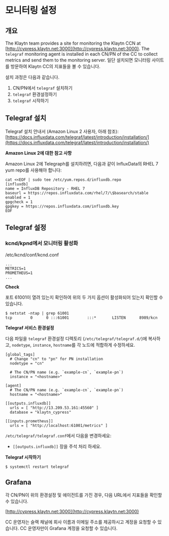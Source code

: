 # 모니터링 설정 <a id="monitoring-setup"></a>


## 개요 <a id="overview"></a>

The Klaytn team provides a site for monitoring the Klaytn CCN at [http://cypress.klaytn.net:3000](http://cypress.klaytn.net:3000). The `telegraf` monitoring agent is installed in each CN/PN of the CC to collect metrics and send them to the monitoring server. 일단 설치되면 모니터링 사이트를 방문하여 Klaytn CC의 지표들을 볼 수 있습니다.

설치 과정은 다음과 같습니다.

1. CN/PN에서 `telegraf` 설치하기
2. `telegraf` 환경설정하기
3. `telegraf` 시작하기

## Telegraf 설치 <a id="telegraf-installation"></a>

Telegraf 설치 안내서 \(Amazon Linux 2 사용자, 아래 참조\): [https://docs.influxdata.com/telegraf/latest/introduction/installation/](https://docs.influxdata.com/telegraf/latest/introduction/installation/)

**Amazon Linux 2에 대한 참고 사항**

Amazon Linux 2에 Telegraph를 설치하려면, 다음과 같이 InfluxData의 RHEL 7 yum repo를 사용해야 합니다:

```text
cat <<EOF | sudo tee /etc/yum.repos.d/influxdb.repo
[influxdb]
name = InfluxDB Repository - RHEL 7
baseurl = https://repos.influxdata.com/rhel/7/\$basearch/stable
enabled = 1
gpgcheck = 1
gpgkey = https://repos.influxdata.com/influxdb.key
EOF
```

## Telegraf 설정<a id="telegraf-setup"></a>

### kcnd/kpnd에서 모니터링 활성화<a id="enable-monitoring-in-kcnd-kpnd"></a>

/etc/kcnd/conf/kcnd.conf

```text
...
METRICS=1
PROMETHEUS=1
...
```

**Check**

포트 61001이 열려 있는지 확인하여 위의 두 가지 옵션이 활성화되어 있는지 확인할 수 있습니다.

```text
$ netstat -ntap | grep 61001
tcp        0      0 :::61001        :::*       LISTEN      8989/kcn
```

**Telegraf 서비스 환경설정**

다음 파일을 `telegraf` 환경설정 디렉토리 (`/etc/telegraf/telegraf.d/`\)에 복사하고, `nodetype`, `instance`, `hostname`를 각 노드에 적합하게 수정하세요.

```text
[global_tags]
  # Change "cn" to "pn" for PN installation
  nodetype = "cn"

  # The CN/PN name (e.g. `example-cn`, `example-pn`)
  instance = "<hostname>"

[agent]
  # The CN/PN name (e.g. `example-cn`, `example-pn`)
  hostname = "<hostname>"

[[outputs.influxdb]]
  urls = [ "http://13.209.53.161:45560" ]
  database = "klaytn_cypress"

[[inputs.prometheus]]
  urls = [ "http://localhost:61001/metrics" ]
```

`/etc/telegraf/telegraf.conf`에서 다음을 변경하세요:

* `[[outputs.influxdb]]` 장을 주석 처리 하세요.

**Telegraf 시작하기**

```text
$ systemctl restart telegraf
```

## Grafana <a id="grafana"></a>

각 CN/PN이 위의 환경설정 및 에이전트를 가진 경우, 다음 URL에서 지표들을 확인할 수 있습니다.

[http://cypress.klaytn.net:3000](http://cypress.klaytn.net:3000)

CC 운영자는 슬랙 채널에 회사 이름과 이메일 주소를 제공하시고 계정을 요청할 수 있습니다. CC 운영자만이 Grafana 계정을 요청할 수 있습니다.

